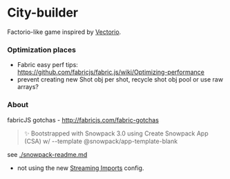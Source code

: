 # City-builder

Factorio-like game inspired by [Vectorio](https://store.steampowered.com/app/1462470/Vectorio__Early_Access/).

### Optimization places

- Fabric easy perf tips: https://github.com/fabricjs/fabric.js/wiki/Optimizing-performance
- prevent creating new Shot obj per shot, recycle shot obj pool or use raw arrays?

### About

fabricJS gotchas - http://fabricjs.com/fabric-gotchas

> ✨ Bootstrapped with Snowpack 3.0 using Create Snowpack App (CSA) w/ --template @snowpack/app-template-blank

see [./snowpack-readme.md](./snowpack-readme.md)

- not using the new [Streaming Imports](https://www.snowpack.dev/guides/streaming-imports) config.
